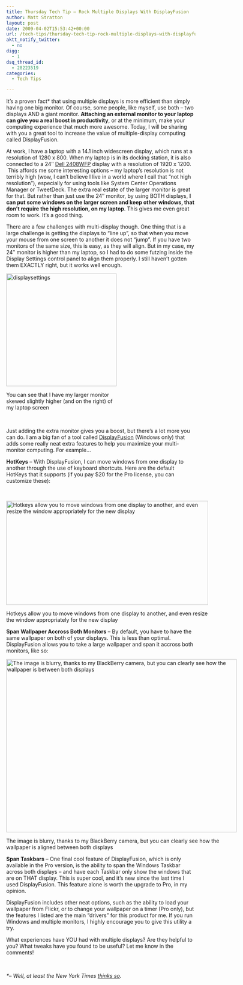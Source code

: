 ```yaml
---
title: Thursday Tech Tip – Rock Multiple Displays With DisplayFusion
author: Matt Stratton
layout: post
date: 2009-04-02T15:53:42+00:00
url: /tech-tips/thursday-tech-tip-rock-multiple-displays-with-displayfusion
aktt_notify_twitter:
  - no
digg:
  - 1
dsq_thread_id:
  - 28223519
categories:
  - Tech Tips

---
```

It&#8217;s a proven fact* that using multiple displays is more efficient than simply having one big monitor. Of course, some people, like myself, use both &#8211; two displays AND a giant monitor. **Attaching an external monitor to your laptop can give you a real boost in productivity**, or at the minimum, make your computing experience that much more awesome. Today, I will be sharing with you a great tool to increase the value of multiple-display computing called DisplayFusion.

At work, I have a laptop with a 14.1 inch widescreen display, which runs at a resolution of 1280 x 800. When my laptop is in its docking station, it is also connected to a 24&#8243; <a href="http://www.amazon.com/gp/product/B0018LJYFC?ie=UTF8&tag=straigeyefort-20&linkCode=as2&camp=1789&creative=390957&creativeASIN=B0018LJYFC" target="_blank">Dell 2408WFP</a> display with a resolution of 1920 x 1200.  This affords me some interesting options &#8211; my laptop&#8217;s resolution is not terribly high (wow, I can&#8217;t believe I live in a world where I call that &#8220;not high resolution&#8221;), especially for using tools like System Center Operations Manager or TweetDeck. The extra real estate of the larger monitor is great for that. But rather than just use the 24&#8243; monitor, by using BOTH displays, **I can put some windows on the larger screen and keep other windows, that don&#8217;t require the high resolution, on my laptop**. This gives me even great room to work. It&#8217;s a good thing.

There are a few challenges with multi-display though. One thing that is a large challenge is getting the displays to &#8220;line up&#8221;, so that when you move your mouse from one screen to another it does not &#8220;jump&#8221;. If you have two monitors of the same size, this is easy, as they will align. But in my case, my 24&#8243; monitor is higher than my laptop, so I had to do some futzing inside the Display Settings control panel to align them properly. I still haven&#8217;t gotten them EXACTLY right, but it works well enough.

<div id="attachment_5004" style="width: 304px" class="wp-caption aligncenter">
  <a href="/wp-content/uploads/2009/04/displaysettings.jpg"><img class="size-medium wp-image-5004" title="displaysettings" src="/wp-content/uploads/2009/04/displaysettings-294x300.jpg" alt="displaysettings" width="294" height="300" srcset="/wp-content/uploads/2009/04/displaysettings-294x300.jpg 294w, /wp-content/uploads/2009/04/displaysettings.jpg 479w" sizes="(max-width: 294px) 100vw, 294px" /></a>
  
  <p class="wp-caption-text">
    You can see that I have my larger monitor skewed slightly higher (and on the right) of my laptop screen
  </p>
</div>

<p style="text-align: center; ">
   
</p>

Just adding the extra monitor gives you a boost, but there&#8217;s a lot more you can do. I am a big fan of a tool called <a href="http://www.binaryfortress.com/displayfusion/" target="_blank">DisplayFusion</a> (Windows only) that adds some really neat extra features to help you maximize your multi-monitor computing. For example&#8230;

**HotKeys** &#8211; With DisplayFusion, I can move windows from one display to another through the use of keyboard shortcuts. Here are the default HotKeys that it supports (if you pay $20 for the Pro license, you can customize these):

 

<div id="attachment_5005" style="width: 548px" class="wp-caption aligncenter">
  <a href="/wp-content/uploads/2009/04/displayfusion2.jpg"><img class="size-full wp-image-5005" title="displayfusion2" src="/wp-content/uploads/2009/04/displayfusion2.jpg" alt="Hotkeys allow you to move windows from one display to another, and even resize the window appropriately for the new display" width="538" height="277" srcset="/wp-content/uploads/2009/04/displayfusion2.jpg 538w, /wp-content/uploads/2009/04/displayfusion2-300x154.jpg 300w" sizes="(max-width: 538px) 100vw, 538px" /></a>
  
  <p class="wp-caption-text">
    Hotkeys allow you to move windows from one display to another, and even resize the window appropriately for the new display
  </p>
</div>

**Span Wallpaper Accross Both Monitors** &#8211; By default, you have to have the same wallpaper on both of your displays. This is less than optimal. DisplayFusion allows you to take a large wallpaper and span it accross both monitors, like so:

<div id="attachment_5006" style="width: 624px" class="wp-caption aligncenter">
  <a href="/wp-content/uploads/2009/04/displayfusion.jpg"><img class="size-large wp-image-5006 " title="displayfusion" src="/wp-content/uploads/2009/04/displayfusion-1024x768.jpg" alt="The image is blurry, thanks to my BlackBerry camera, but you can clearly see how the wallpaper is between both displays" width="614" height="461" srcset="/wp-content/uploads/2009/04/displayfusion-1024x768.jpg 1024w, /wp-content/uploads/2009/04/displayfusion-300x225.jpg 300w, /wp-content/uploads/2009/04/displayfusion.jpg 1600w" sizes="(max-width: 614px) 100vw, 614px" /></a>
  
  <p class="wp-caption-text">
    The image is blurry, thanks to my BlackBerry camera, but you can clearly see how the wallpaper is aligned between both displays
  </p>
</div>

**Span Taskbars** &#8211; One final cool feature of DisplayFusion, which is only available in the Pro version, is the ability to span the Windows Taskbar across both displays &#8211; and have each Taskbar only show the windows that are on THAT display. This is super cool, and it&#8217;s new since the last time I used DisplayFusion. This feature alone is worth the upgrade to Pro, in my opinion.

DisplayFusion includes other neat options, such as the ability to load your wallpaper from Flickr, or to change your wallpaper on a timer (Pro only), but the features I listed are the main &#8220;drivers&#8221; for this product for me. If you run Windows and multiple monitors, I highly encourage you to give this utility a try. 

What experiences have YOU had with multiple displays? Are they helpful to you? What tweaks have you found to be useful? Let me know in the comments!

 

_*&#8211; Well, at least the New York Times_ <a href="http://www.nytimes.com/2006/04/20/technology/20basics.html?ei=5090&en=6fc17b9bf54ea2ef&ex=1303185600&adxnnl=1&partner=rssuserland&emc=rss&adxnnlx=1145537733-/Kdyvqpu0/eVBVNBYUcsqg" target="_blank"><em>thinks so</em></a>_._